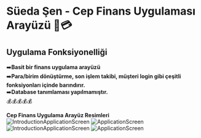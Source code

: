 # Süeda Şen - Cep Finans Uygulaması Arayüzü 🏦💳

## Uygulama Fonksiyonelliği

➡️**Basit bir finans uygulama arayüzü** <br/>
➡️**Para/birim dönüştürme, son işlem takibi, müşteri login gibi çeşitli fonksiyonları içinde barındırır.** <br/> 
➡️**Database tanımlaması yapılmamıştır.** <br/> 
💰💰💰💰💰
<br/>

**Cep Finans Uygulama Arayüz Resimleri** <br/>
![IntroductionApplicationScreen](https://i.hizliresim.com/IFUR4i.png) 
![ApplicationScreen](https://i.hizliresim.com/ejG11F.jpg)<br/>
![IntroductionApplicationScreen](https://i.hizliresim.com/RuONVz.jpg) 
![ApplicationScreen](https://i.hizliresim.com/0P0u1C.jpg)<br/>
